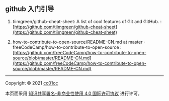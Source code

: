 ## github 入门引导
1. tiimgreen/github-cheat-sheet: A list of cool features of Git and GitHub. : [https://github.com/tiimgreen/github-cheat-sheet](https://github.com/tiimgreen/github-cheat-sheet)

2. how-to-contribute-to-open-source/README-CN.md at master · freeCodeCamp/how-to-contribute-to-open-source : [https://github.com/freeCodeCamp/how-to-contribute-to-open-source/blob/master/README-CN.md](https://github.com/freeCodeCamp/how-to-contribute-to-open-source/blob/master/README-CN.md)


---
Copyright © 2021 [cc01cc](https://github.com/cc01cc)

本页面采用 [知识共享署名-非商业性使用 4.0 国际许可协议](http://creativecommons.org/licenses/by-nc/4.0/) 进行许可。